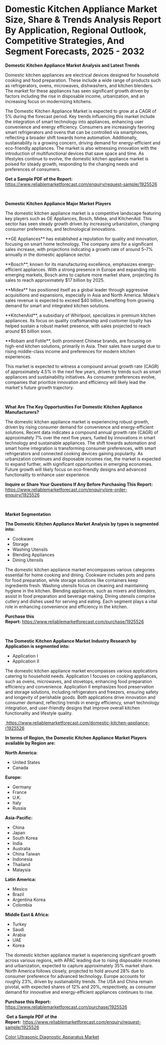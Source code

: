<p><h1>Domestic Kitchen Appliance Market Size, Share & Trends Analysis Report By Application, Regional Outlook, Competitive Strategies, And Segment Forecasts, 2025 - 2032</h1></p><p><strong>Domestic Kitchen Appliance Market Analysis and Latest Trends</strong></p>
<p><p>Domestic kitchen appliances are electrical devices designed for household cooking and food preparation. These include a wide range of products such as refrigerators, ovens, microwaves, dishwashers, and kitchen blenders. The market for these appliances has seen significant growth driven by factors including the rise in disposable income, urbanization, and an increasing focus on modernizing kitchens.</p><p>The Domestic Kitchen Appliance Market is expected to grow at a CAGR of 5% during the forecast period. Key trends influencing this market include the integration of smart technology into appliances, enhancing user convenience and energy efficiency. Consumers are increasingly favoring smart refrigerators and ovens that can be controlled via smartphones, reflecting a broader shift towards home automation. Additionally, sustainability is a growing concern, driving demand for energy-efficient and eco-friendly appliances. The market is also witnessing innovation with the introduction of multifunctional devices that save space and time. As lifestyles continue to evolve, the domestic kitchen appliance market is poised for steady growth, responding to the changing needs and preferences of consumers.</p></p>
<p><strong>Get a Sample PDF of the Report:&nbsp;</strong> <a href="https://www.reliablemarketforecast.com/enquiry/request-sample/1925526?utm_campaign=3169&utm_medium=2&utm_source=Github&utm_content=ia&utm_term=28032025&utm_id=domestic-kitchen-appliance">https://www.reliablemarketforecast.com/enquiry/request-sample/1925526</a></p>
<p>&nbsp;</p>
<p><strong>Domestic Kitchen Appliance Major Market Players</strong></p>
<p><p>The domestic kitchen appliance market is a competitive landscape featuring key players such as GE Appliances, Bosch, Midea, and KitchenAid. This sector has seen steady growth driven by increasing urbanization, changing consumer preferences, and technological innovations.</p><p>**GE Appliances** has established a reputation for quality and innovation, focusing on smart home technology. The company aims for a significant sales increase, with projections indicating a growth rate of around 5–7% annually in the domestic appliance sector.</p><p>**Bosch**, known for its manufacturing excellence, emphasizes energy-efficient appliances. With a strong presence in Europe and expanding into emerging markets, Bosch aims to capture more market share, projecting its sales to reach approximately $17 billion by 2025.</p><p>**Midea** has positioned itself as a global leader through aggressive acquisitions and expansions, especially in Asia and North America. Midea's sales revenue is expected to exceed $40 billion, benefiting from growing demand for smart and integrated kitchen solutions.</p><p>**KitchenAid**, a subsidiary of Whirlpool, specializes in premium kitchen appliances. Its focus on quality craftsmanship and customer loyalty has helped sustain a robust market presence, with sales projected to reach around $5 billion soon.</p><p>**Robam and Fotile**, both prominent Chinese brands, are focusing on high-end kitchen solutions, primarily in Asia. Their sales have surged due to rising middle-class income and preferences for modern kitchen experiences.</p><p>This market is expected to witness a compound annual growth rate (CAGR) of approximately 4.5% in the next few years, driven by trends such as smart appliances and sustainability initiatives. As consumer preferences evolve, companies that prioritize innovation and efficiency will likely lead the market's future growth trajectory.</p></p>
<p>&nbsp;</p>
<p><strong>What Are The Key Opportunities For Domestic Kitchen Appliance Manufacturers?</strong></p>
<p><p>The domestic kitchen appliance market is experiencing robust growth, driven by rising consumer demand for convenience and energy-efficient solutions. Recent data indicates a compound annual growth rate (CAGR) of approximately 7% over the next five years, fueled by innovations in smart technology and sustainable appliances. The shift towards automation and smart home integration is transforming consumer preferences, with smart refrigerators and connected cooking devices gaining popularity. As urbanization continues and disposable incomes rise, the market is expected to expand further, with significant opportunities in emerging economies. Future growth will likely focus on eco-friendly designs and advanced functionality to enhance user experience.</p></p>
<p><strong>Inquire or Share Your Questions If Any Before Purchasing This Report:</strong> <a href="https://www.reliablemarketforecast.com/enquiry/pre-order-enquiry/1925526?utm_campaign=3169&utm_medium=2&utm_source=Github&utm_content=ia&utm_term=28032025&utm_id=domestic-kitchen-appliance">https://www.reliablemarketforecast.com/enquiry/pre-order-enquiry/1925526</a></p>
<p>&nbsp;</p>
<p><strong>Market Segmentation</strong></p>
<p><strong>The Domestic Kitchen Appliance Market Analysis by types is segmented into:</strong></p>
<p><ul><li>Cookware</li><li>Storage</li><li>Washing Utensils</li><li>Blending Appliances</li><li>Dining Utensils</li></ul></p>
<p><p>The domestic kitchen appliance market encompasses various categories essential for home cooking and dining. Cookware includes pots and pans for food preparation, while storage solutions like containers keep ingredients fresh. Washing utensils focus on cleaning and maintaining hygiene in the kitchen. Blending appliances, such as mixers and blenders, assist in food preparation and beverage making. Dining utensils comprise cutlery and dishes used for serving and eating. Each segment plays a vital role in enhancing convenience and efficiency in the kitchen.</p></p>
<p><strong>Purchase this Report:&nbsp;</strong><a href="https://www.reliablemarketforecast.com/purchase/1925526?utm_campaign=3169&utm_medium=2&utm_source=Github&utm_content=ia&utm_term=28032025&utm_id=domestic-kitchen-appliance">https://www.reliablemarketforecast.com/purchase/1925526</a></p>
<p>&nbsp;</p>
<p><strong>The Domestic Kitchen Appliance Market Industry Research by Application is segmented into:</strong></p>
<p><ul><li>Application I</li><li>Application II</li></ul></p>
<p><p>The domestic kitchen appliance market encompasses various applications catering to household needs. Application I focuses on cooking appliances, such as ovens, microwaves, and stovetops, enhancing food preparation efficiency and convenience. Application II emphasizes food preservation and storage solutions, including refrigerators and freezers, ensuring safety and longevity of perishable goods. Both applications drive innovation and consumer demand, reflecting trends in energy efficiency, smart technology integration, and user-friendly designs that improve overall kitchen functionality and lifestyle quality.</p></p>
<p><a href="https://www.reliablemarketforecast.com/domestic-kitchen-appliance-r1925526?utm_campaign=3169&utm_medium=2&utm_source=Github&utm_content=ia&utm_term=28032025&utm_id=domestic-kitchen-appliance">&nbsp;https://www.reliablemarketforecast.com/domestic-kitchen-appliance-r1925526</a></p>
<p><strong>In terms of Region, the Domestic Kitchen Appliance Market Players available by Region are:</strong></p>
<p>
    <p> <strong> North America: </strong>
        <ul>
            <li>United States</li>
            <li>Canada</li>
        </ul>
        </p> 
    <p> <strong> Europe: </strong>
        <ul>
            <li>Germany</li>
            <li>France</li>
            <li>U.K.</li>
            <li>Italy</li>
            <li>Russia</li>
        </ul>
        </p> 
    <p> <strong> Asia-Pacific: </strong>
        <ul>
            <li>China</li>
            <li>Japan</li>
            <li>South Korea</li>
            <li>India</li>
            <li>Australia</li>
            <li>China Taiwan</li>
            <li>Indonesia</li>
            <li>Thailand</li>
            <li>Malaysia</li>
        </ul>
        </p> 
    <p> <strong> Latin America: </strong>
        <ul>
            <li>Mexico</li>
            <li>Brazil</li>
            <li>Argentina Korea</li>
            <li>Colombia</li>
        </ul>
        </p> 
    <p> <strong> Middle East & Africa: </strong>
        <ul>
            <li>Turkey</li>
            <li>Saudi</li>
            <li>Arabia</li>
            <li>UAE</li>
            <li>Korea</li>
        </ul>
    </p>
    </p>
<p><p>The domestic kitchen appliance market is experiencing significant growth across various regions, with APAC leading due to rising disposable incomes and urbanization, expected to capture approximately 35% market share. North America follows closely, projected to hold around 28% due to consumer preference for advanced technology. Europe accounts for roughly 23%, driven by sustainability trends. The USA and China remain pivotal, with expected shares of 12% and 20%, respectively, as consumer demand for innovative and energy-efficient appliances continues to rise.</p></p>
<p><strong>Purchase this Report: </strong><a href="https://www.reliablemarketforecast.com/purchase/1925526?utm_campaign=3169&utm_medium=2&utm_source=Github&utm_content=ia&utm_term=28032025&utm_id=domestic-kitchen-appliance">https://www.reliablemarketforecast.com/purchase/1925526</a></p>
<p>&nbsp;<strong>Get a Sample PDF of the Report:&nbsp;&nbsp;</strong><a href="https://www.reliablemarketforecast.com/enquiry/request-sample/1925526?utm_campaign=3169&utm_medium=2&utm_source=Github&utm_content=ia&utm_term=28032025&utm_id=domestic-kitchen-appliance">https://www.reliablemarketforecast.com/enquiry/request-sample/1925526</a></p>
<p><strong></strong></p>
<p><p><a href="https://github.com/balapopepi/Market-Research-Report-List-1/blob/main/color-ultrasonic-diagnostic-apparatus-market.md?utm_campaign=3169&utm_medium=2&utm_source=Github&utm_content=ia&utm_term=28032025&utm_id=domestic-kitchen-appliance">Color Ultrasonic Diagnostic Apparatus Market</a></p></p>
